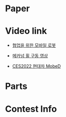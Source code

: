 # Paper

# Video link
- [협업을 위한 모바일 로봇](https://www.youtube.com/watch?v=IeyBXzikhD0)

- [메카넘 휠 구동 영상](https://www.youtube.com/watch?v=_tmiu1wpp_E)

- [CES2022 현대차 MobeD](https://www.youtube.com/watch?v=KeVDFvYofks)

# Parts

# Contest Info
